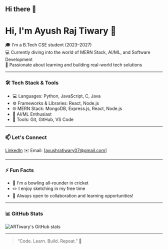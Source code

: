 ## Hi there 👋

<!--
**ARTiwary/ARTiwary** is a ✨ _special_ ✨ repository because its `README.md` (this file) appears on your GitHub profile.

Here are some ideas to get you started:

- 🔭 I’m currently working on ...
- 🌱 I’m currently learning ...
- 👯 I’m looking to collaborate on ...
- 🤔 I’m looking for help with ...
- 💬 Ask me about ...
- 📫 How to reach me: ...
- 😄 Pronouns: ...
- ⚡ Fun fact: ...
-->
# Hi, I'm Ayush Raj Tiwary 👋

🎓 I'm a B.Tech CSE student (2023–2027)  
💻 Currently diving into the world of MERN Stack, AI/ML, and Software Development  
🌱 Passionate about learning and building real-world tech solutions

---

### 🛠️ Tech Stack & Tools

- 💻 Languages: Python, JavaScript, C, Java
- ⚙️ Frameworks & Libraries: React, Node.js
- 🌐 MERN Stack: MongoDB, Express.js, React, Node.js
- 🤖 AI/ML Enthusiast  
- 🔧 Tools: Git, GitHub, VS Code

---

### 📫 Let's Connect

[LinkedIn](https://www.linkedin.com/in/ayush-raj-tiwary-3b4392227) 
✉️ Email: [ayushratiwary07@gmail.com]

---

### ⚡ Fun Facts

- 🏏 I'm a bowling all-rounder in cricket  
- ✏️ I enjoy sketching in my free time  
- 🤝 Always open to collaboration and learning opportunities!

---

### 📊 GitHub Stats

![ARTiwary's GitHub stats](https://github-readme-stats.vercel.app/api?username=ARTiwary&show_icons=true&theme=radical)

---

> “Code. Learn. Build. Repeat.” 🚀
